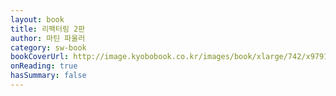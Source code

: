 ```yaml
---
layout: book
title: 리팩터링 2판
author: 마틴 파울러
category: sw-book
bookCoverUrl: http://image.kyobobook.co.kr/images/book/xlarge/742/x9791162242742.jpg
onReading: true
hasSummary: false
---
```

